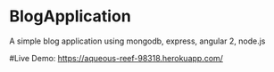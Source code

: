 # BlogApplication
A simple blog application using mongodb, express, angular 2, node.js

#Live Demo: 
https://aqueous-reef-98318.herokuapp.com/
